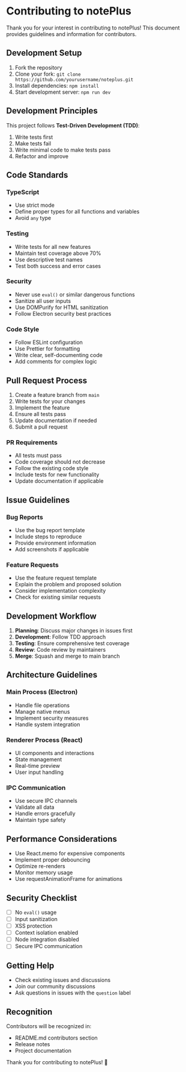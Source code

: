 # Contributing to notePlus

Thank you for your interest in contributing to notePlus! This document provides guidelines and information for contributors.

## Development Setup

1. Fork the repository
2. Clone your fork: `git clone https://github.com/yourusername/noteplus.git`
3. Install dependencies: `npm install`
4. Start development server: `npm run dev`

## Development Principles

This project follows **Test-Driven Development (TDD)**:

1. Write tests first
2. Make tests fail
3. Write minimal code to make tests pass
4. Refactor and improve

## Code Standards

### TypeScript

- Use strict mode
- Define proper types for all functions and variables
- Avoid `any` type

### Testing

- Write tests for all new features
- Maintain test coverage above 70%
- Use descriptive test names
- Test both success and error cases

### Security

- Never use `eval()` or similar dangerous functions
- Sanitize all user inputs
- Use DOMPurify for HTML sanitization
- Follow Electron security best practices

### Code Style

- Follow ESLint configuration
- Use Prettier for formatting
- Write clear, self-documenting code
- Add comments for complex logic

## Pull Request Process

1. Create a feature branch from `main`
2. Write tests for your changes
3. Implement the feature
4. Ensure all tests pass
5. Update documentation if needed
6. Submit a pull request

### PR Requirements

- All tests must pass
- Code coverage should not decrease
- Follow the existing code style
- Include tests for new functionality
- Update documentation if applicable

## Issue Guidelines

### Bug Reports

- Use the bug report template
- Include steps to reproduce
- Provide environment information
- Add screenshots if applicable

### Feature Requests

- Use the feature request template
- Explain the problem and proposed solution
- Consider implementation complexity
- Check for existing similar requests

## Development Workflow

1. **Planning**: Discuss major changes in issues first
2. **Development**: Follow TDD approach
3. **Testing**: Ensure comprehensive test coverage
4. **Review**: Code review by maintainers
5. **Merge**: Squash and merge to main branch

## Architecture Guidelines

### Main Process (Electron)

- Handle file operations
- Manage native menus
- Implement security measures
- Handle system integration

### Renderer Process (React)

- UI components and interactions
- State management
- Real-time preview
- User input handling

### IPC Communication

- Use secure IPC channels
- Validate all data
- Handle errors gracefully
- Maintain type safety

## Performance Considerations

- Use React.memo for expensive components
- Implement proper debouncing
- Optimize re-renders
- Monitor memory usage
- Use requestAnimationFrame for animations

## Security Checklist

- [ ] No `eval()` usage
- [ ] Input sanitization
- [ ] XSS protection
- [ ] Context isolation enabled
- [ ] Node integration disabled
- [ ] Secure IPC communication

## Getting Help

- Check existing issues and discussions
- Join our community discussions
- Ask questions in issues with the `question` label

## Recognition

Contributors will be recognized in:

- README.md contributors section
- Release notes
- Project documentation

Thank you for contributing to notePlus! 🎉
